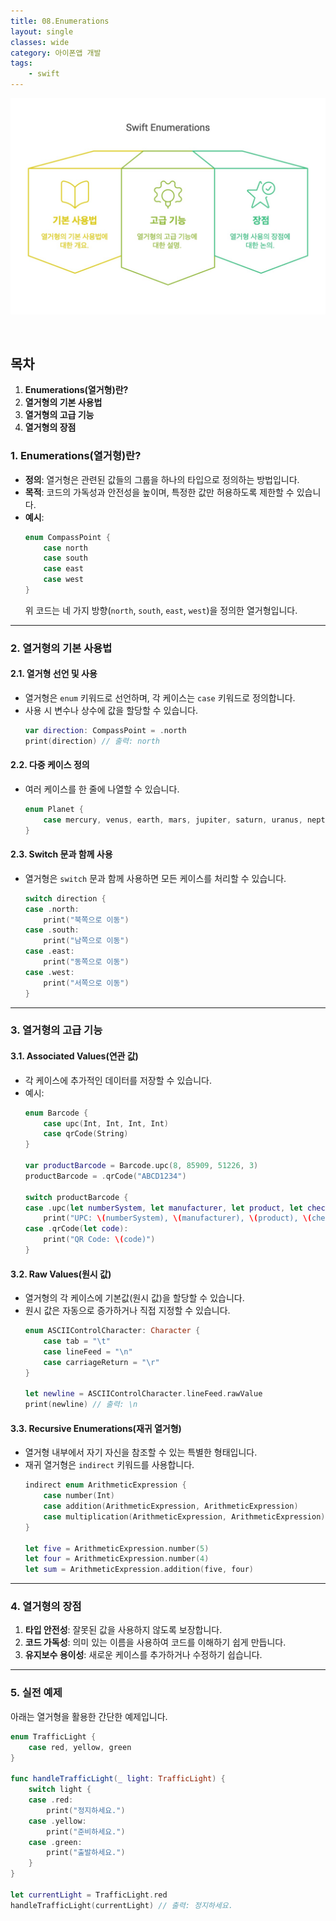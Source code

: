```yaml
---
title: 08.Enumerations
layout: single
classes: wide
category: 아이폰앱 개발
tags:
    - swift
---
```


![alt text](/assets/images/ios/swift_enumerations_08.jpg)

<br>

## **목차**
1. **Enumerations(열거형)란?**
2. **열거형의 기본 사용법**
3. **열거형의 고급 기능**
4. **열거형의 장점**


### **1. Enumerations(열거형)란?**
- **정의**: 열거형은 관련된 값들의 그룹을 하나의 타입으로 정의하는 방법입니다.
- **목적**: 코드의 가독성과 안전성을 높이며, 특정한 값만 허용하도록 제한할 수 있습니다.
- **예시**:
  ```swift
  enum CompassPoint {
      case north
      case south
      case east
      case west
  }
  ```
  위 코드는 네 가지 방향(`north`, `south`, `east`, `west`)을 정의한 열거형입니다.

---

### **2. 열거형의 기본 사용법**
#### **2.1. 열거형 선언 및 사용**
- 열거형은 `enum` 키워드로 선언하며, 각 케이스는 `case` 키워드로 정의합니다.
- 사용 시 변수나 상수에 값을 할당할 수 있습니다.
  ```swift
  var direction: CompassPoint = .north
  print(direction) // 출력: north
  ```

#### **2.2. 다중 케이스 정의**
- 여러 케이스를 한 줄에 나열할 수 있습니다.
  ```swift
  enum Planet {
      case mercury, venus, earth, mars, jupiter, saturn, uranus, neptune
  }
  ```

#### **2.3. Switch 문과 함께 사용**
- 열거형은 `switch` 문과 함께 사용하면 모든 케이스를 처리할 수 있습니다.
  ```swift
  switch direction {
  case .north:
      print("북쪽으로 이동")
  case .south:
      print("남쪽으로 이동")
  case .east:
      print("동쪽으로 이동")
  case .west:
      print("서쪽으로 이동")
  }
  ```

---

### **3. 열거형의 고급 기능**
#### **3.1. Associated Values(연관 값)**
- 각 케이스에 추가적인 데이터를 저장할 수 있습니다.
- 예시:
  ```swift
  enum Barcode {
      case upc(Int, Int, Int, Int)
      case qrCode(String)
  }

  var productBarcode = Barcode.upc(8, 85909, 51226, 3)
  productBarcode = .qrCode("ABCD1234")

  switch productBarcode {
  case .upc(let numberSystem, let manufacturer, let product, let check):
      print("UPC: \(numberSystem), \(manufacturer), \(product), \(check)")
  case .qrCode(let code):
      print("QR Code: \(code)")
  }
  ```

#### **3.2. Raw Values(원시 값)**
- 열거형의 각 케이스에 기본값(원시 값)을 할당할 수 있습니다.
- 원시 값은 자동으로 증가하거나 직접 지정할 수 있습니다.
  ```swift
  enum ASCIIControlCharacter: Character {
      case tab = "\t"
      case lineFeed = "\n"
      case carriageReturn = "\r"
  }

  let newline = ASCIIControlCharacter.lineFeed.rawValue
  print(newline) // 출력: \n
  ```

#### **3.3. Recursive Enumerations(재귀 열거형)**
- 열거형 내부에서 자기 자신을 참조할 수 있는 특별한 형태입니다.
- 재귀 열거형은 `indirect` 키워드를 사용합니다.
  ```swift
  indirect enum ArithmeticExpression {
      case number(Int)
      case addition(ArithmeticExpression, ArithmeticExpression)
      case multiplication(ArithmeticExpression, ArithmeticExpression)
  }

  let five = ArithmeticExpression.number(5)
  let four = ArithmeticExpression.number(4)
  let sum = ArithmeticExpression.addition(five, four)
  ```

---

### **4. 열거형의 장점**
1. **타입 안전성**: 잘못된 값을 사용하지 않도록 보장합니다.
2. **코드 가독성**: 의미 있는 이름을 사용하여 코드를 이해하기 쉽게 만듭니다.
3. **유지보수 용이성**: 새로운 케이스를 추가하거나 수정하기 쉽습니다.

---

### **5. 실전 예제**
아래는 열거형을 활용한 간단한 예제입니다.
```swift
enum TrafficLight {
    case red, yellow, green
}

func handleTrafficLight(_ light: TrafficLight) {
    switch light {
    case .red:
        print("정지하세요.")
    case .yellow:
        print("준비하세요.")
    case .green:
        print("출발하세요.")
    }
}

let currentLight = TrafficLight.red
handleTrafficLight(currentLight) // 출력: 정지하세요.
```

